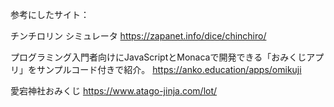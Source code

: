 参考にしたサイト：

チンチロリン シミュレータ
https://zapanet.info/dice/chinchiro/

プログラミング入門者向けにJavaScriptとMonacaで開発できる「おみくじアプリ」をサンプルコード付きで紹介。
https://anko.education/apps/omikuji

愛宕神社おみくじ
https://www.atago-jinja.com/lot/
